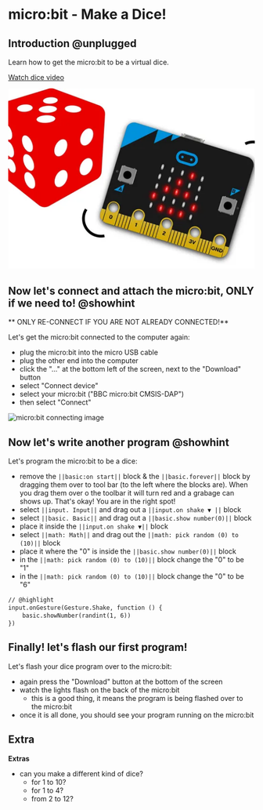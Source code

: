 # micro:bit - Make a Dice!

## Introduction @unplugged

Learn how to get the micro:bit to be a virtual dice.

[Watch dice video](https://youtu.be/FzfHJH903nU)

![micro:bit getting started image](https://raw.githubusercontent.com/Mr-Coxall/Microbit-Christmas-Decoration/master/docs/static/dice.png)

## Now let's connect and attach the micro:bit, ONLY if we need to! @showhint

** ONLY RE-CONNECT IF YOU ARE NOT ALREADY CONNECTED!**

Let's get the micro:bit connected to the computer again:
- plug the micro:bit into the micro USB cable
- plug the other end into the computer
- click the "..." at the bottom left of the screen, next to the "Download" button
- select "Connect device"
- select your micro:bit ("BBC micro:bit CMSIS-DAP")
- then select "Connect"

![micro:bit connecting image](https://raw.githubusercontent.com/Mr-Coxall/Microbit-Christmas-Decoration/master/docs/static/pair.png)

## Now let's write another program @showhint

Let's program the micro:bit to be a dice:
- remove the ``||basic:on start||`` block & the ``||basic.forever||`` block by dragging them over to tool bar (to the left where the blocks are). When you drag them over o the toolbar it will turn red and a grabage can shows up. That's okay! You are in the right spot!
- select ``||input. Input||`` and drag out a ``||input.on shake ▼ ||`` block
- select ``||basic. Basic||`` and drag out a ``||basic.show number(0)||`` block
- place it inside the ``||input.on shake ▼||`` block
- select ``||math: Math||`` and drag out the ``||math: pick random (0) to (10)||`` block
- place it where the "0" is inside the ``||basic.show number(0)||`` block
- in the ``||math: pick random (0) to (10)||`` block change the "0" to be "1"
- in the ``||math: pick random (0) to (10)||`` block change the "0" to be "6"

```blocks
// @highlight
input.onGesture(Gesture.Shake, function () {
    basic.showNumber(randint(1, 6))
})
```

## Finally! let's flash our first program!

Let's flash your dice program over to the micro:bit:
- again press the "Download" button at the bottom of the screen
- watch the lights flash on the back of the micro:bit
    - this is a good thing, it means the program is being flashed over to the micro:bit
- once it is all done, you should see your program running on the micro:bit

## Extra

**Extras**

- can you make a different kind of dice?
  - for 1 to 10?
  - for 1 to 4?
  - from 2 to 12?
